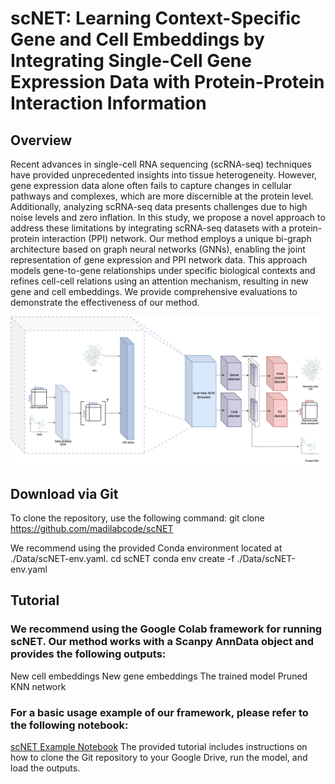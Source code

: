 # **scNET: Learning Context-Specific Gene and Cell Embeddings by Integrating Single-Cell Gene Expression Data with Protein-Protein Interaction Information**

## **Overview**

Recent advances in single-cell RNA sequencing (scRNA-seq) techniques have provided unprecedented insights into tissue heterogeneity. However, gene expression data alone often fails to capture changes in cellular pathways and complexes, which are more discernible at the protein level. Additionally, analyzing scRNA-seq data presents challenges due to high noise levels and zero inflation. In this study, we propose a novel approach to address these limitations by integrating scRNA-seq datasets with a protein-protein interaction (PPI) network. Our method employs a unique bi-graph architecture based on graph neural networks (GNNs), enabling the joint representation of gene expression and PPI network data. This approach models gene-to-gene relationships under specific biological contexts and refines cell-cell relations using an attention mechanism, resulting in new gene and cell embeddings. We provide comprehensive evaluations to demonstrate the effectiveness of our method.

![Overview of the scNET Method](images/scNET.png)
## Download via Git

To clone the repository, use the following command:
git clone https://github.com/madilabcode/scNET

We recommend using the provided Conda environment located at ./Data/scNET-env.yaml.
cd scNET
conda env create -f ./Data/scNET-env.yaml

## Tutorial

### We recommend using the Google Colab framework for running scNET. Our method works with a Scanpy AnnData object and provides the following outputs:

New cell embeddings
New gene embeddings
The trained model
Pruned KNN network

### For a basic usage example of our framework, please refer to the following notebook:
[scNET Example Notebook](https://colab.research.google.com/github/madilabcode/scNET/blob/main/scNET.ipynb)
The provided tutorial includes instructions on how to clone the Git repository to your Google Drive, run the model, and load the outputs.
